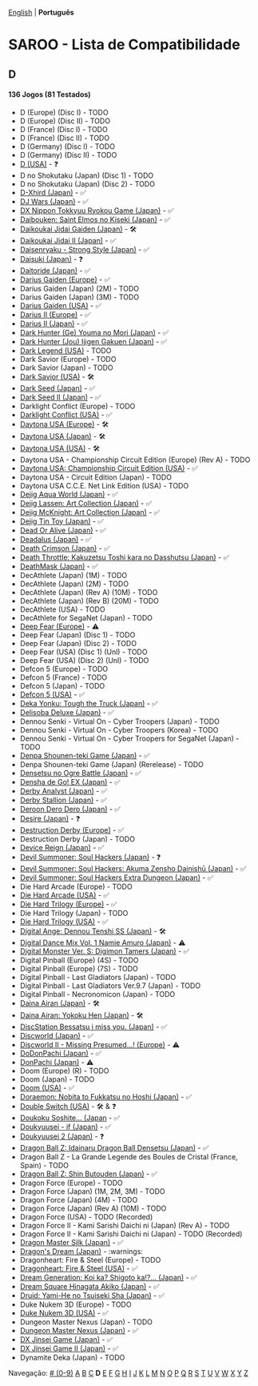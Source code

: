 [English](../en-us/D.md) | **Português**

# SAROO - Lista de Compatibilidade

## D

#### 136 Jogos (81 Testados)

- D (Europe) (Disc I) - TODO
- D (Europe) (Disc II) - TODO
- D (France) (Disc I) - TODO
- D (France) (Disc II) - TODO
- D (Germany) (Disc I) - TODO
- D (Germany) (Disc II) - TODO
- [D (USA)](../../../Regions/Retails/USA/T-8106H/01/README.md) - :question:
- D no Shokutaku (Japan) (Disc 1) - TODO
- D no Shokutaku (Japan) (Disc 2) - TODO
- [D-Xhird (Japan)](../../../Regions/Retails/Japan/T-10307G/01/README.md) - :white_check_mark:
- [DJ Wars (Japan)](../../../Regions/Retails/Japan/T-18807G/01/README.md) - :white_check_mark:
- [DX Nippon Tokkyuu Ryokou Game (Japan)](../../../Regions/Retails/Japan/T-10306G/01/README.md) - :white_check_mark:
- [Daibouken: Saint Elmos no Kiseki (Japan)](../../../Regions/Retails/Japan/T-23101G/01/README.md) - :white_check_mark:
- [Daikoukai Jidai Gaiden (Japan)](../../../Regions/Retails/Japan/T-7657G/01/README.md) - :hammer_and_wrench:
- [Daikoukai Jidai II (Japan)](../../../Regions/Retails/Japan/T-7628G/01/README.md) - :white_check_mark:
- [Daisenryaku - Strong Style (Japan)](../../../Regions/Retails/Japan/T-21202G/01/README.md) - :white_check_mark:
- [Daisuki (Japan)](../../../Regions/Retails/Japan/T-18510G/01/README.md) - :question:
- [Daitoride (Japan)](../../../Regions/Retails/Japan/T-29201G/01/README.md) - :white_check_mark:
- [Darius Gaiden (Europe)](../../../Regions/Retails/Europe/T-8123H-50/01/README.md) - :white_check_mark:
- Darius Gaiden (Japan) (2M) - TODO
- Darius Gaiden (Japan) (3M) - TODO
- [Darius Gaiden (USA)](../../../Regions/Retails/USA/T-8123H/01/README.md) - :white_check_mark:
- [Darius II (Europe)](../../../Regions/Retails/Europe/MK-81085/01/README.md) - :white_check_mark:
- [Darius II (Japan)](../../../Regions/Retails/Japan/T-1104G/01/README.md) - :white_check_mark:
- [Dark Hunter (Ge) Youma no Mori (Japan)](../../../Regions/Retails/Japan/T-7632G/01/README.md) - :white_check_mark:
- [Dark Hunter (Jou) Ijigen Gakuen (Japan)](../../../Regions/Retails/Japan/T-7631G/01/README.md) - :white_check_mark:
- [Dark Legend (USA)](../../../Regions/Retails/USA/T-1305H/02/README.md) - TODO
- Dark Savior (Europe) - TODO
- Dark Savior (Japan) - TODO
- [Dark Savior (USA)](../../../Regions/Retails/USA/MK-81304/01/README.md) - :hammer_and_wrench:
- [Dark Seed (Japan)](../../../Regions/Retails/Japan/T-18501G/01/README.md) - :white_check_mark:
- [Dark Seed II (Japan)](../../../Regions/Retails/Japan/T-36101G/01/README.md) - :white_check_mark:
- Darklight Conflict (Europe) - TODO
- [Darklight Conflict (USA)](../../../Regions/Retails/USA/T-5022H/01/README.md) - :white_check_mark:
- [Daytona USA (Europe)](../../../Regions/Retails/Europe/MK_8120050/01/README.md) - :hammer_and_wrench:
- [Daytona USA (Japan)](../../../Regions/Retails/Japan/GS-9013/01/README.md) - :hammer_and_wrench:
- [Daytona USA (USA)](../../../Regions/Retails/USA/MK-81200/01/README.md) - :hammer_and_wrench:
- Daytona USA - Championship Circuit Edition (Europe) (Rev A) - TODO
- [Daytona USA: Championship Circuit Edition (USA)](../../../Regions/Retails/USA/MK-81213/01/README.md) - :white_check_mark:
- Daytona USA - Circuit Edition (Japan) - TODO
- Daytona USA C.C.E. Net Link Edition (USA) - TODO
- [Dejig Aqua World (Japan)](../../../Regions/Retails/Japan/T-30303G/01/README.md) - :white_check_mark:
- [Dejig Lassen: Art Collection (Japan)](../../../Regions/Retails/Japan/T-30304G/01/README.md) - :white_check_mark:
- [Dejig McKnight: Art Collection (Japan)](../../../Regions/Retails/Japan/T-30305G/01/README.md) - :white_check_mark:
- [Dejig Tin Toy (Japan)](../../../Regions/Retails/Japan/T-30302G/01/README.md) - :white_check_mark:
- [Dead Or Alive (Japan)](../../../Regions/Retails/Japan/T-3603G/01/README.md) - :white_check_mark:
- [Deadalus (Japan)](../../../Regions/Retails/Japan/SG-9008/01/README.md) - :white_check_mark:
- [Death Crimson (Japan)](../../../Regions/Retails/Japan/T-23202G/01/README.md) - :white_check_mark:
- [Death Throttle: Kakuzetsu Toshi kara no Dasshutsu (Japan)](../../../Regions/Retails/Japan/T-26403G/01/README.md) - :white_check_mark:
- [DeathMask (Japan)](../../../Regions/Retails/Japan/T-22701G/01/README.md) - :white_check_mark:
- DecAthlete (Japan) (1M) - TODO
- DecAthlete (Japan) (2M) - TODO
- DecAthlete (Japan) (Rev A) (10M) - TODO
- DecAthlete (Japan) (Rev B) (20M) - TODO
- DecAthlete (USA) - TODO
- DecAthlete for SegaNet (Japan) - TODO
- [Deep Fear (Europe)](../../../Regions/Retails/Europe/MK-81804/01/README.md) - :warning:
- Deep Fear (Japan) (Disc 1) - TODO
- Deep Fear (Japan) (Disc 2) - TODO
- Deep Fear (USA) (Disc 1) (Unl) - TODO
- Deep Fear (USA) (Disc 2) (Unl) - TODO
- Defcon 5 (Europe) - TODO
- Defcon 5 (France) - TODO
- Defcon 5 (Japan) - TODO
- [Defcon 5 (USA)](../../../Regions/Retails/USA/T-1301G/01/README.md) - :white_check_mark:
- [Deka Yonku: Tough the Truck (Japan)](../../../Regions/Retails/Japan/T-4313G/01/README.md) - :white_check_mark:
- [Delisoba Deluxe (Japan)](../../../Regions/Retails/Japan/6106803/01/README.md) - :white_check_mark:
- Dennou Senki - Virtual On - Cyber Troopers (Japan) - TODO
- Dennou Senki - Virtual On - Cyber Troopers (Korea) - TODO
- Dennou Senki - Virtual On - Cyber Troopers for SegaNet (Japan) - TODO
- [Denpa Shounen-teki Game (Japan)](../../../Regions/Retails/Japan/T-14316G/01/README.md) - :white_check_mark:
- Denpa Shounen-teki Game (Japan) (Rerelease) - TODO
- [Densetsu no Ogre Battle (Japan)](../../../Regions/Retails/Japan/T-5305G/01/README.md) - :white_check_mark:
- [Densha de Go! EX (Japan)](../../../Regions/Retails/Japan/T-10317G/01/README.md) - :white_check_mark:
- [Derby Analyst (Japan)](../../../Regions/Retails/Japan/T-20505G/01/README.md) - :white_check_mark:
- [Derby Stallion (Japan)](../../../Regions/Retails/Japan/T-2113G/01/README.md) - :white_check_mark:
- [Deroon Dero Dero (Japan)](../../../Regions/Retails/Japan/T-3601G/01/README.md) - :white_check_mark:
- [Desire (Japan)](../../../Regions/Retails/Japan/T-15031G/01/README.md) - :question:
- [Destruction Derby (Europe)](../../../Regions/Retails/Europe/T-11303H/01/README.md) - :white_check_mark:
- Destruction Derby (Japan) - TODO
- [Device Reign (Japan)](../../../Regions/Retails/Japan/T-27810G/01/README.md) - :white_check_mark:
- [Devil Summoner: Soul Hackers (Japan)](../../../Regions/Retails/Japan/T-14420G/01/README.md) - :question:
- [Devil Summoner: Soul Hackers: Akuma Zensho Dainishū (Japan)](../../../Regions/Retails/Japan/T-14421G/01/README.md) - :white_check_mark:
- [Devil Summoner: Soul Hackers Extra Dungeon (Japan)](../../../Regions/Retails/Japan/6106804/01/README.md) - :white_check_mark:
- Die Hard Arcade (Europe) - TODO
- [Die Hard Arcade (USA)](../../../Regions/Retails/USA/MK-81057/01/README.md) - :white_check_mark:
- [Die Hard Trilogy (Europe)](../../../Regions/Retails/Europe/T-16103H/01/README.md) - :white_check_mark:
- Die Hard Trilogy (Japan) - TODO
- [Die Hard Trilogy (USA)](../../../Regions/Retails/USA/T-16103H/01/README.md) - :white_check_mark:
- [Digital Ange: Dennou Tenshi SS (Japan)](../../../Regions/Retails/Japan/T-33003G/01/README.md) - :hammer_and_wrench:
- [Digital Dance Mix Vol. 1 Namie Amuro (Japan)](../../../Regions/Retails/Japan/GS-9133/01/README.md) - :warning:
- [Digital Monster Ver. S: Digimon Tamers (Japan)](../../../Regions/Retails/Japan/T-13331G/01/README.md) - :white_check_mark:
- Digital Pinball (Europe) (4S) - TODO
- Digital Pinball (Europe) (7S) - TODO
- Digital Pinball - Last Gladiators (Japan) - TODO
- Digital Pinball - Last Gladiators Ver.9.7 (Japan) - TODO
- Digital Pinball - Necronomicon (Japan) - TODO
- [Daina Airan (Japan)](../../../Regions/Retails/Japan/T-4503G/01/README.md) - :hammer_and_wrench:
- [Daina Airan: Yokoku Hen (Japan)](../../../Regions/Retails/Japan/T-4505G/01/README.md) - :hammer_and_wrench:
- [DiscStation Bessatsu i miss you. (Japan)](../../../Regions/Retails/Japan/6106732/01/README.md) - :white_check_mark:
- [Discworld (Japan)](../../../Regions/Retails/Japan/T-20502G/01/README.md) - :white_check_mark:
- [Discworld II - Missing Presumed...! (Europe)](../../../Regions/Retails/Europe/MK-81093/01/README.md) - :warning:
- [DoDonPachi (Japan)](../../../Regions/Retails/Japan/T-14419G/01/README.md) - :white_check_mark:
- [DonPachi (Japan)](../../../Regions/Retails/Japan/T-14405G/01/README.md) - :warning:
- Doom (Europe) (R) - TODO
- Doom (Japan) - TODO
- [Doom (USA)](../../../Regions/Retails/USA/T-25405H/01/README.md) - :white_check_mark:
- [Doraemon: Nobita to Fukkatsu no Hoshi (Japan)](../../../Regions/Retails/Japan/T-19801G/01/README.md) - :white_check_mark:
- [Double Switch (USA)](../../../Regions/Retails/USA/T-16207H/01/README.md) - :hammer_and_wrench: & :question:
- [Doukoku Soshite... (Japan](../../../Regions/Retails/Japan/T-1315G/01/README.md) - :white_check_mark:
- [Doukyuusei - if (Japan)](../../../Regions/Retails/Japan/T-20102G/01/README.md) - :white_check_mark:
- [Doukyuusei 2 (Japan)](../../../Regions/Retails/Japan/T-20104G/01/README.md) - :question:
- [Dragon Ball Z: Idainaru Dragon Ball Densetsu (Japan)](../../../Regions/Retails/Japan/T-13305G/01/README.md) - :white_check_mark:
- Dragon Ball Z - La Grande Legende des Boules de Cristal (France, Spain) - TODO
- [Dragon Ball Z: Shin Butouden (Japan)](../../../Regions/Retails/Japan/T-13302G/01/README.md) - :white_check_mark:
- Dragon Force (Europe) - TODO
- Dragon Force (Japan) (1M, 2M, 3M) - TODO
- Dragon Force (Japan) (4M) - TODO
- Dragon Force (Japan) (Rev A) (10M) - TODO
- Dragon Force (USA) - TODO (Recorded)
- Dragon Force II - Kami Sarishi Daichi ni (Japan) (Rev A) - TODO
- Dragon Force II - Kami Sarishi Daichi ni (Japan) - TODO (Recorded)
- [Dragon Master Silk (Japan)](../../../Regions/Retails/Japan/T-19503G/01/README.md) - :white_check_mark:
- [Dragon's Dream (Japan)](../../../Regions/Retails/Japan/GS-7114/01/README.md) - :warnings:
- Dragonheart: Fire & Steel (Europe) - TODO
- [Dragonheart: Fire & Steel (USA)](../../../Regions/Retails/USA/T-8117H/01/README.md) - :white_check_mark:
- [Dream Generation: Koi ka? Shigoto ka!?... (Japan)](../../../Regions/Retails/Japan/T-2511G/01/README.md) - :white_check_mark:
- [Dream Square Hinagata Akiko (Japan)](../../../Regions/Retails/Japan/T-3002G/01/README.md) - :white_check_mark:
- [Druid: Yami-He no Tsuiseki Sha (Japan)](../../../Regions/Retails/Japan/T-7670G/01/README.md) - :white_check_mark:
- Duke Nukem 3D (Europe) - TODO
- [Duke Nukem 3D (USA)](../../../Regions/Retails/USA/MK-81071/01/README.md) - :white_check_mark:
- Dungeon Master Nexus (Japan) - TODO
- [Dungeon Master Nexus (Japan)](../../../Regions/Retails/Japan/T-9111G/01/README.md) - :white_check_mark:
- [DX Jinsei Game (Japan)](../../../Regions/Retails/Japan/T-10302G/01/README.md) - :white_check_mark:
- [DX Jinsei Game II (Japan)](../../../Regions/Retails/Japan/T-10310G/01/README.md) - :white_check_mark:
- Dynamite Deka (Japan) - TODO

Navegação:
[# (0-9)](./09.md) [A](./A.md) [B](./B.md) [C](./C.md) **D** [E](./E.md) [F](./F.md) [G](./G.md) [H](./H.md) [I](./I.md) [J](./J.md) [K](./K.md) [L](./L.md) [M](./M.md) [N](./N.md) [O](./O.md) [P](./P.md) [Q](./Q.md) [R](./R.md) [S](./S.md) [T](./T.md) [U](./U.md) [V](./V.md) [W](./W.md) [X](./X.md) [Y](./Y.md) [Z](./Z.md)
